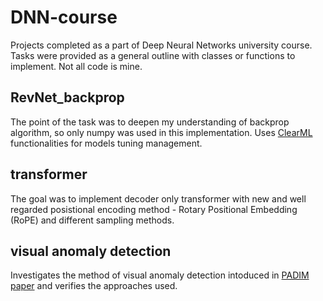 # DNN-course

Projects completed as a part of Deep Neural Networks university course.
Tasks were provided as a general outline with classes or functions to implement. Not all code is mine.

## RevNet_backprop

The point of the task was to deepen my understanding of backprop algorithm, so only numpy was used in this implementation. Uses [ClearML](https://clear.ml/) functionalities for models tuning management.

## transformer

The goal was to implement decoder only transformer with new and well regarded posistional encoding method - Rotary Positional Embedding (RoPE) and different sampling methods.

## visual anomaly detection

Investigates the method of visual anomaly detection intoduced in [PADIM paper](https://arxiv.org/pdf/2011.08785.pdf) and verifies the approaches used.


